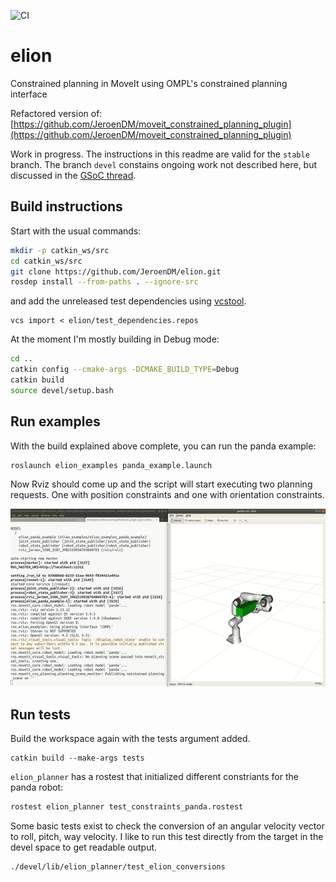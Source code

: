 ![CI](https://github.com/JeroenDM/elion/workflows/CI/badge.svg)

# elion

Constrained planning in MoveIt using OMPL's constrained planning interface

Refactored version of: [https://github.com/JeroenDM/moveit_constrained_planning_plugin](https://github.com/JeroenDM/moveit_constrained_planning_plugin)

Work in progress. The instructions in this readme are valid for the `stable` branch. The branch `devel` constains ongoing work not described here, but discussed in the [GSoC thread](https://github.com/ros-planning/moveit/issues/2092).

## Build instructions

Start with the usual commands:
```bash
mkdir -p catkin_ws/src
cd catkin_ws/src
git clone https://github.com/JeroenDM/elion.git
rosdep install --from-paths . --ignore-src
```

and add the unreleased test dependencies using [vcstool](https://github.com/dirk-thomas/vcstool).
```
vcs import < elion/test_dependencies.repos
```

At the moment I'm mostly building in Debug mode:
```bash
cd ..
catkin config --cmake-args -DCMAKE_BUILD_TYPE=Debug
catkin build
source devel/setup.bash
```

## Run examples
With the build explained above complete, you can run the panda example:
```bash
roslaunch elion_examples panda_example.launch 
```
Now Rviz should come up and the script will start executing two planning requests. One with position constraints and one with orientation constraints.

![panda_example](doc/panda_example.gif)

## Run tests
Build the workspace again with the tests argument added.
```
catkin build --make-args tests
```

`elion_planner` has a rostest that initialized different constriants for the panda robot:
```bash
rostest elion_planner test_constraints_panda.rostest
```

Some basic tests exist to check the conversion of an angular velocity vector to roll, pitch, way velocity. I like to run this test directly from the target in the devel space to get readable output.
```bash
./devel/lib/elion_planner/test_elion_conversions
```





